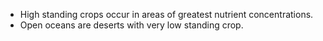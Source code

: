 - High standing crops occur in areas of greatest nutrient concentrations.
- Open oceans are deserts with very low standing crop.


